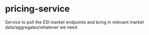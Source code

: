# pricing-service
Service to poll the ESI market endpoints and bring in relevant market data/aggregates/whatever we need
